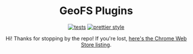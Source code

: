<h1 align="center">GeoFS Plugins</h1>

<p align="center">
  <a href="https://github.com/GeoFS-Extensions/autoland/actions/workflows/tests.yml">
    <img alt="tests" src="https://img.shields.io/github/workflow/status/GeoFS-Extensions/autoland/Tests?label=Tests&style=flat-square"></a>
  <a href="https://github.com/prettier/prettier">
    <img alt="prettier style" src="https://img.shields.io/badge/code_style-prettier-ff69b4.svg?style=flat-square"></a>
</p>

<p align="center">
  Hi! Thanks for stopping by the repo! If you're lost, <a href="https://chrome.google.com/webstore/detail/flhbafggaeidplgimldpkkhkeikejlfd">here's the Chrome Web Store listing</a>.
</p>
